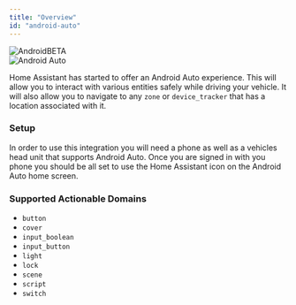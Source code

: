 ```yaml
---
title: "Overview"
id: "android-auto"
---
```


![Android](/assets/android.svg)<span class='beta'>BETA</span><br />
![Android Auto](/img/android_auto_logo.svg)<br />

Home Assistant has started to offer an Android Auto experience.  This will allow you to interact with various entities safely while driving your vehicle.  It will also allow you to navigate to any `zone` or `device_tracker` that has a location associated with it.

### Setup

In order to use this integration you will need a phone as well as a vehicles head unit that supports Android Auto.  Once you are signed in with you phone you should be all set to use the Home Assistant icon on the Android Auto home screen.

### Supported Actionable Domains

- `button`
- `cover`
- `input_boolean`
- `input_button`
- `light`
- `lock`
- `scene`
- `script`
- `switch`
